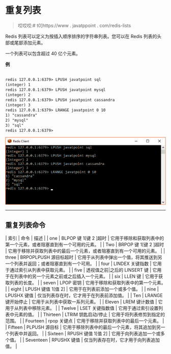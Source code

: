 # 重复列表

> 哎哎哎:# t0]https://www . javatppoint . com/redis-lists

Redis 列表可以定义为按插入顺序排序的字符串列表。您可以在 Redis 列表的头部或尾部添加元素。

一个列表可以包含超过 40 亿个元素。

**例**

```

redis 127.0.0.1:6379> LPUSH javatpoint sql
(integer) 1
redis 127.0.0.1:6379> LPUSH javatpoint mysql
(integer) 2
redis 127.0.0.1:6379> LPUSH javatpoint cassandra
(integer) 3
redis 127.0.0.1:6379> LRANGE javatpoint 0 10
1) "cassandra"
2) "mysql"
3) "sql"
redis 127.0.0.1:6379>

```

![Redis Lists 1](img/e34becd689358ae9dc9e263142239ef0.png)

* * *

## 重复列表命令

| 索引 | 命令 | 描述 |
| one | BLPOP 键 1[键 2 ]超时 | 它用于移除和获取列表中的第一个元素，或者阻塞直到有一个可用的元素。 |
| Two | BRPOP 键 1[键 2 ]超时 | 它用于移除并获取列表中的最后一个元素，或者阻塞直到有一个可用的元素。 |
| three | BRPOPLPUSH 源目标超时 | 它用于从列表中弹出一个值，将其推送到另一个列表并返回；或者阻塞直到有一个可用。 |
| four | LINDEX 关键指数 | 它用于通过索引从列表中获取元素。 |
| five | 透视值之前&#124;之后的 LINSERT 键 | 它用于在列表中的另一个元素之前或之后插入一个元素。 |
| six | LLEN 键 | 它用于获取列表的长度。 |
| seven | LPOP 密钥 | 它用于移除和获取列表中的第一个元素。 |
| eight | LPUSH 键值 1[值 2] | 它用于在列表前添加一个或多个值。 |
| nine | LPUSHX 键值 | 仅当列表存在时，它才用于在列表前添加值。 |
| Ten | LRANGE 键开始停止 | 它用于从列表中获取一系列元素。 |
| Eleven | LREM 键计数值 | 它用于从列表中移除元素。 |
| Twelve | LSET 关键指数值 | 它用于通过索引设置列表中元素的值。 |
| Thirteen | LTRIM 钥匙启动/停止 | 它用于将列表修剪到指定的范围。 |
| Fourteen | rpop 关键点 | 它用于移除并获取列表中的最后一个元素。 |
| Fifteen | PLPUSH 源目标 | 它用于移除列表中的最后一个元素，将其追加到另一个列表中并返回。 |
| Sixteen | RPUSH 键值 1[值 2] | 它用于向列表追加一个或多个值。 |
| Seventeen | RPUSHX 键值 | 仅当列表存在时，它才用于向列表追加值。 |